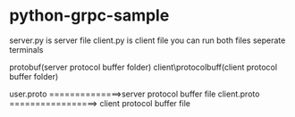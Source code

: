 # python-grpc-sample


server.py is server file
client.py is client file 
you can run both files seperate terminals

protobuf(server protocol buffer folder)
client\protocolbuff(client protocol buffer folder)

user.proto ==============>server protocol buffer file
client.proto =================> client protocol buffer file

